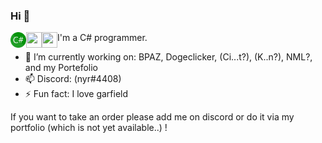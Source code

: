 ### Hi 👋

<img align="left" src="https://raw.githubusercontent.com/github/explore/80688e429a7d4ef2fca1e82350fe8e3517d3494d/topics/csharp/csharp.png" width="25" height="25" />
<img align="left" src="https://raw.github.com/github/explore/597bebe80fb0066a1a125416dce1d933cbfd0856/topics/dotnet/dotnet.png" width="25" height="25" />
<img align="left" src="https://raw.github.com/github/explore/main/topics/unity/unity.png" width="25" height="25" />
I'm a C# programmer.

- 🔭 I’m currently working on: BPAZ, Dogeclicker, (Ci...t?), (K..n?), NML?, and my Portefolio
- 📫 Discord: (nyr#4408)
- ⚡ Fun fact: I love garfield

If you want to take an order please add me on discord or do it via my portfolio (which is not yet available..) !

